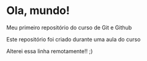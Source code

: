 # Ola, mundo!
 Meu primeiro repositório do curso de Git e Github

 Este repositório foi criado durante uma aula do curso
 
 Alterei essa linha remotamente!! ;)
